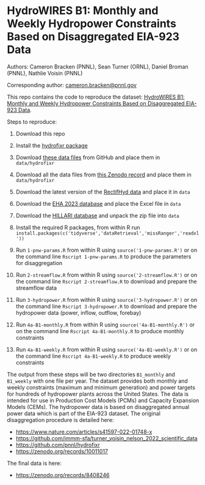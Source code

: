 # HydroWIRES B1: Monthly and Weekly Hydropower Constraints Based on Disaggregated EIA-923 Data

Authors: Cameron Bracken (PNNL), Sean Turner (ORNL), Daniel Broman (PNNL), Nathlie Voisin (PNNL)

Corresponding author: cameron.bracken@pnnl.gov 

This repo contains the code to reproduce the dataset: [HydroWIRES B1: Monthly and Weekly Hydropower Constraints Based on Disaggregated EIA-923 Data](https://zenodo.org/records/13351949).

Steps to reproduce:

  1. Download this repo 
  
  2. Install the [hydrofixr package](https://github.com/pnnl/hydrofixr)
  
  3. Download [these data files](https://github.com/HydroWIRES-PNNL/B1-data/releases/tag/1.0) from GitHub and place them in `data/hydrofixr`
  
  4. Download all the data files from [this Zenodo record](https://zenodo.org/records/5773123) and place them in   `data/hydrofixr`
  
  5. Download the latest version of the [RectifHyd data](https://zenodo.org/records/10011017) and place it in `data`
  
  6. Download the [EHA 2023 database](https://hydrosource.ornl.gov/sites/default/files/2023-08/ORNL_EHAHydroPlant_FY2023_rev.xlsx) and place the Excel file in `data`
  
  7. Download the [HILLARI database](https://hydrosource.ornl.gov/sites/default/files/2021-08/HILARRI_v1_1_0.zip) and unpack the zip file into `data`
  
  8. Install the required R packages, from within R run `install.packages(c('tidyverse','dataRetrieval','missRanger','readxl'))`
  
  9. Run `1-pnw-params.R` from within R using `source('1-pnw-params.R')` or on the command line `Rscript 1-pnw-params.R` to   produce the parameters for disaggregation
  
  10. Run `2-streamflow.R` from within R using `source('2-streamflow.R')` or on the command line `Rscript 2-streamflow.R` to download and prepare the streamflow data
  
  11. Run `3-hydropower.R` from within R using `source('3-hydropower.R')` or on the command line `Rscript 3-hydropower.R` to download and prepare the hydropower data (power, inflow, outflow, forebay)
  
  12. Run `4a-B1-monthly.R` from within R using `source('4a-B1-monthly.R')` or on the command line `Rscript 4a-B1-monthly.R` to produce monthly constraints 
  
  13. Run `4a-B1-weekly.R` from within R using `source('4a-B1-weekly.R')` or on the command line `Rscript 4a-B1-weekly.R` to produce weekly constraints

The output from these steps will be two directories `B1_monthly` and `B1_weekly` with one file per year. The dataset provides both monthly and weekly constraints (maximum and minimum generation) and power targets for hundreds of hydropower plants across the United States. The data is intended for use in Production Cost Models (PCMs) and Capacity Expansion Models (CEMs). The hydropower data is based on disaggregated annual power data which is part of the EIA-923 dataset. The original disaggregation procedure is detailed here:

- https://www.nature.com/articles/s41597-022-01748-x
- https://github.com/immm-sfa/turner_voisin_nelson_2022_scientific_data
- https://github.com/pnnl/hydrofixr
- https://zenodo.org/records/10011017

The final data is here:

- https://zenodo.org/records/8408246


